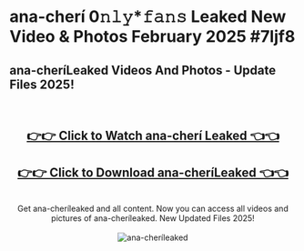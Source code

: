 # ana-cherí 0𝚗𝚕𝚢*𝚏𝚊𝚗𝚜 Leaked New Video & Photos February 2025 #7ljf8

<h2>ana-cheríLeaked Videos And Photos - Update Files 2025!</h2>
<br>
<div align="center">
<h2><a href="https://mediaupload.pro?title=ana-cherí&ref=11F" rel="nofollow">👉👉 Click to Watch ana-cherí Leaked 👈👈</a></h2>
<h2><a href="https://mediaupload.pro?title=ana-cherí&ref=11F" rel="nofollow">👉👉 Click to Download ana-cheríLeaked 👈👈</a></h2>
<br>
Get ana-cheríleaked and all content. Now you can access all videos and pictures of ana-cheríleaked. New Updated Files 2025!
<br>
<br>
<a href="https://mediaupload.pro?title=ana-cherí&ref=11F" rel="nofollow" data-target="animated-image.originalLink"><img src="https://i.ibb.co/Gkj2r4b/banner.png" alt="ana-cheríleaked" style="max-width: 100%; display: inline-block;" data-target="animated-image.originalImage"></a>
</div>
<br>

